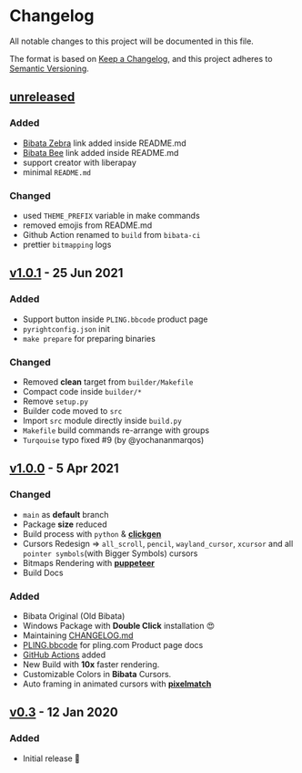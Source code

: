 # Changelog

All notable changes to this project will be documented in this file.

The format is based on [Keep a Changelog](https://keepachangelog.com/en/1.0.0/),
and this project adheres to [Semantic Versioning](https://semver.org/spec/v2.0.0.html).

## [unreleased]

### Added

- [Bibata Zebra](https://github.com/ful1e5/Bibata-Zebra-Cursor) link added inside README.md
- [Bibata Bee](https://github.com/ful1e5/Bibata-Bee-Cursor) link added inside README.md
- support creator with liberapay
- minimal `README.md`

### Changed

- used `THEME_PREFIX` variable in make commands
- removed emojis from README.md
- Github Action renamed to `build` from `bibata-ci`
- prettier `bitmapping` logs

## [v1.0.1] - 25 Jun 2021

### Added

- Support button inside `PLING.bbcode` product page
- `pyrightconfig.json` init
- `make prepare` for preparing binaries

### Changed

- Removed **clean** target from `builder/Makefile`
- Compact code inside `builder/*`
- Remove `setup.py`
- Builder code moved to `src`
- Import `src` module directly inside `build.py`
- `Makefile` build commands re-arrange with groups
- `Turqouise` typo fixed #9 (by @yochananmarqos)

## [v1.0.0] - 5 Apr 2021

### Changed

- `main` as **default** branch
- Package **size** reduced
- Build process with `python` & [**clickgen**](https://github.com/ful1e5/clickgen)
- Cursors Redesign => `all_scroll`, `pencil`, `wayland_cursor`, `xcursor` and all `pointer symbols`(with Bigger Symbols) cursors
- Bitmaps Rendering with [**puppeteer**](https://github.com/puppeteer/puppeteer)
- Build Docs

### Added

- Bibata Original (Old Bibata)
- Windows Package with **Double Click** installation 😍
- Maintaining [CHANGELOG.md](./CHANGELOG.md)
- [PLING.bbcode](./PLING.bbcode) for pling.com Product page docs
- [GitHub Actions](https://github.com/ful1e5/Bibata_Extra_Cursor/actions) added
- New Build with **10x** faster rendering.
- Customizable Colors in **Bibata** Cursors.
- Auto framing in animated cursors with [**pixelmatch**](https://github.com/mapbox/pixelmatch)

## [v0.3] - 12 Jan 2020

### Added

- Initial release 🎊

[unreleased]: https://github.com/ful1e5/Bibata_Extra_Cursor/compare/v1.0.1...main
[v1.0.1]: https://github.com/ful1e5/Bibata_Extra_Cursor/compare/v1.0.0...v1.0.1
[v1.0.0]: https://github.com/ful1e5/Bibata_Extra_Cursor/compare/v0.3...v1.0.0
[v0.3]: https://github.com/ful1e5/Bibata_Extra_Cursor/tree/v0.3
